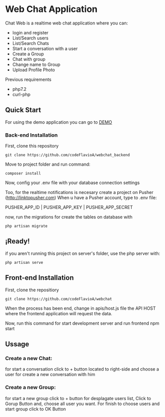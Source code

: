 # Web Chat Application 

Chat Web is a realtime web chat application where you can: 
* login and register
* List/Search users
* List/Search Chats
* Start a conversation with a user
* Create a Group 
* Chat with group
* Change name to Group 
* Upload Profile Photo 

Previous requirements
* php7.2
* curl-php

## Quick Start 
For using the demo application you can go to [DEMO](http://flavioaandres.com/webchat)

### Back-end Installation 

First, clone this repository 

```
git clone https://github.com/codeFlavioA/webchat_backend
```


Move to project folder and run command: 
```
composer install 
```

Now, config your .env file with your database connection settings 

Too, for the realtime notifications is necesary create a project on Pusher (http://linktopusher.com)
When u have  a Pusher account, type to .env file: 

PUSHER_APP_ID | PUSHER_APP_KEY | PUSHER_APP_SECRET

now, run the migrations for create the tables on database with
```
php artisan migrate
```

## ¡Ready!

if you aren't running this project on server's folder, use the php server with: 
```
php artisan serve
```

## Front-end Installation

First, clone the repositiory
```
git clone https://github.com/codeFlavioA/webchat
```

When the process has been end, change in apis/host.js  file the API HOST where the frontend application will request the data.

Now, run this command for start development server and run frontend 
    npm start

## Ussage
### Create a new Chat:  
for start a conversation click to + button located to right-side and choose a user for create a new conversation with him 
### Create a new Group: 
for start a new group click to + button for desplagate users list, Click to  Gorup Button and, choose all user you want. 
For finish to choose users and start group click to OK Button 
 
